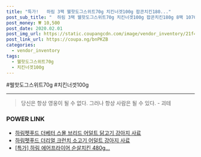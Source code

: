 ```yaml
--- 
title: "특가!   하림 3팩 웰핫도그스위트70g 치킨너겟100g 팝콘치킨180..." 
post_sub_title: "  하림 3팩 웰핫도그스위트70g 치킨너겟100g 팝콘치킨180g 8팩 1070g 4팩" 
post_money: ₩ 10,500 
post_date: 2020.02.01 
post_img_url: https://static.coupangcdn.com/image/vendor_inventory/21f4/1104512c9e4b1d0d9dd6a1d54d9276f0f6f5c159a5e787c9e586f46a0370.jpg 
post_link_url: https://coupa.ng/bnPKZB 
categories: 
  - vendor_inventory 
tags: 
  - 웰핫도그스위트70g 
  - 치킨너겟100g 
--- 
```

  #웰핫도그스위트70g #치킨너겟100g 
<hr> 

> 당신은 항상 영웅이 될 수 없다. 그러나 항상 사람은 될 수 있다. - 괴테 


### POWER LINK

* <a href="https://blog.naver.com/fasyy4321/221789093044" target="_blank">하림펫푸드 더베터 스몰 브리드 어덜트 닭고기 강아지 사료</a>
* <a href="https://blog.naver.com/fasyy4321/221790780595" target="_blank">하림펫푸드 더리얼 크런치 소고기 어덜트 강아지 사료</a>
* <a href="https://blog.naver.com/an0733/221792968128" target="_blank">[특가] 하림 에어프라이어 순살치킨 480g...</a>
